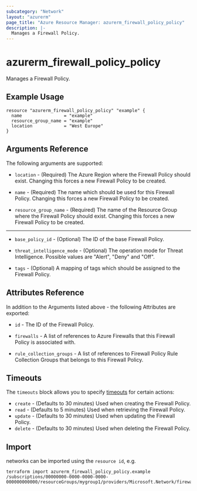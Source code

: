 ```yaml
---
subcategory: "Network"
layout: "azurerm"
page_title: "Azure Resource Manager: azurerm_firewall_policy_policy"
description: |-
  Manages a Firewall Policy.
---
```


# azurerm_firewall_policy_policy

Manages a Firewall Policy.

## Example Usage

```hcl
resource "azurerm_firewall_policy_policy" "example" {
  name                = "example"
  resource_group_name = "example"
  location            = "West Europe"
}
```

## Arguments Reference

The following arguments are supported:

* `location` - (Required) The Azure Region where the Firewall Policy should exist. Changing this forces a new Firewall Policy to be created.

* `name` - (Required) The name which should be used for this Firewall Policy. Changing this forces a new Firewall Policy to be created.

* `resource_group_name` - (Required) The name of the Resource Group where the Firewall Policy should exist. Changing this forces a new Firewall Policy to be created.

---

* `base_policy_id` - (Optional) The ID of the base Firewall Policy.

* `threat_intelligence_mode` - (Optional) The operation mode for Threat Intelligence. Possible values are "Alert", "Deny" and "Off".

* `tags` - (Optional) A mapping of tags which should be assigned to the Firewall Policy.

## Attributes Reference

In addition to the Arguments listed above - the following Attributes are exported:

* `id` - The ID of the Firewall Policy.

* `firewalls` - A list of references to Azure Firewalls that this Firewall Policy is associated with.

* `rule_collection_groups` - A list of references to Firewall Policy Rule Collection Groups that belongs to this Firewall Policy.

## Timeouts

The `timeouts` block allows you to specify [timeouts](https://www.terraform.io/docs/configuration/resources.html#timeouts) for certain actions:

* `create` - (Defaults to 30 minutes) Used when creating the Firewall Policy.
* `read` - (Defaults to 5 minutes) Used when retrieving the Firewall Policy.
* `update` - (Defaults to 30 minutes) Used when updating the Firewall Policy.
* `delete` - (Defaults to 30 minutes) Used when deleting the Firewall Policy.

## Import

networks can be imported using the `resource id`, e.g.

```shell
terraform import azurerm_firewall_policy_policy.example /subscriptions/00000000-0000-0000-0000-000000000000/resourceGroups/mygroup1/providers/Microsoft.Network/firewallPolicies/policy1
```

